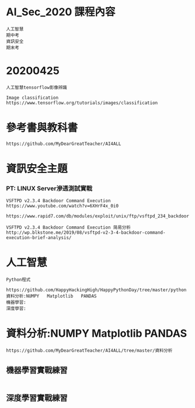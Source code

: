 # AI_Sec_2020 課程內容
```
人工智慧
期中考
資訊安全
期末考
```
# 20200425
```
人工智慧tensorflow影像辨識

Image classification
https://www.tensorflow.org/tutorials/images/classification
```
# 參考書與教科書
```
https://github.com/MyDearGreatTeacher/AI4ALL
```
# 資訊安全主題
### PT: LINUX Server滲透測試實戰
```
VSFTPD v2.3.4 Backdoor Command Execution
https://www.youtube.com/watch?v=6XHrF4x_0i0

https://www.rapid7.com/db/modules/exploit/unix/ftp/vsftpd_234_backdoor

VSFTPD v2.3.4 Backdoor Command Execution 简易分析
http://wp.blkstone.me/2019/08/vsftpd-v2-3-4-backdoor-command-execution-brief-analysis/
```
# 人工智慧
```
Python程式
   https://github.com/HappyHackingHigh/HappyPythonDay/tree/master/python
資料分析:NUMPY   Matplotlib   PANDAS
機器學習:
深度學習:
```
# 資料分析:NUMPY   Matplotlib   PANDAS
```
https://github.com/MyDearGreatTeacher/AI4ALL/tree/master/資料分析
```

##  機器學習實戰練習
```

```

## 深度學習實戰練習
```

```

#
